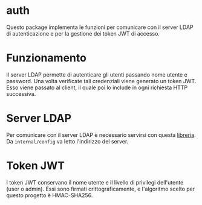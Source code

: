 # auth
Questo package implementa le funzioni per comunicare con il server LDAP di autenticazione e per la gestione dei token JWT di accesso.

# Funzionamento
Il server LDAP permette di autenticare gli utenti passando nome utente e password.
Una volta verificate tali credenziali viene generato un token JWT.
Esso viene passato al client, il quale poi lo include in ogni richiesta HTTP successiva.

# Server LDAP
Per comunicare con il server LDAP è necessario servirsi con questa [libreria](https://github.com/go-ldap/ldap).
Da `internal/config` va letto l'indirizzo del server.

# Token JWT
I token JWT conservano il nome utente e il livello di privilegi dell'utente (user o admin).
Essi sono firmati crittograficamente, e l'algoritmo scelto per questo progetto è HMAC-SHA256.

